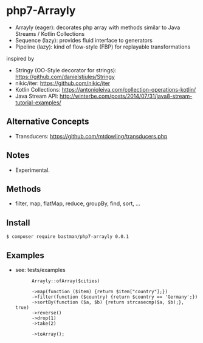 # php7-Arrayly
- Arrayly (eager): decorates php array with methods similar to Java Streams / Kotlin Collections
- Sequence (lazy): provides fluid interface to generators
- Pipeline (lazy): kind of flow-style (FBP) for replayable transformations


inspired by 
- Stringy (OO-Style decorator for strings): https://github.com/danielstjules/Stringy
- nikic/iter: https://github.com/nikic/iter
- Kotlin Collections: https://antonioleiva.com/collection-operations-kotlin/
- Java Stream API: http://winterbe.com/posts/2014/07/31/java8-stream-tutorial-examples/

## Alternative Concepts
- Transducers: https://github.com/mtdowling/transducers.php

## Notes
- Experimental.

## Methods
 - filter, map, flatMap, reduce, groupBy, find, sort, ...
 
## Install
    $ composer require bastman/php7-arrayly 0.0.1

## Examples
- see: tests/examples

            Arrayly::ofArray($cities)
            
            ->map(function ($item) {return $item["country"];})
            ->filter(function ($country) {return $country == 'Germany';})
            ->sortBy(function ($a, $b) {return strcasecmp($a, $b);}, true)
            ->reverse()
            ->drop(1)
            ->take(2)
            
            ->toArray();
            
  